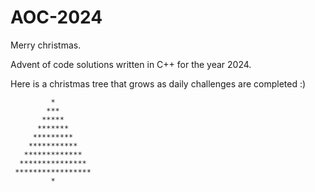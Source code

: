 # AOC-2024

Merry christmas.

Advent of code solutions written in C++ for the year 2024.

Here is a christmas tree that grows as daily challenges are completed :)

```
         *
        ***
       *****
      *******
     *********
    ***********
   *************
  ***************
 *****************
         *
```